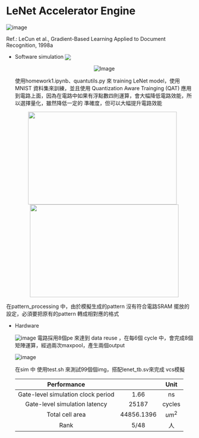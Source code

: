 # LeNet Accelerator Engine
![image](https://production-media.paperswithcode.com/methods/LeNet_Original_Image_48T74Lc.jpg)

Ref.: LeCun et al., Gradient-Based Learning Applied to Document Recognition, 1998a
* Software simulation
   <img src="https://github.com/user-attachments/assets/ad0d2a52-3099-4488-958f-46ca55a08412" div align =center />
  
   <div align="center">
   <img src="https://github.com/user-attachments/assets/bf557c8b-06c6-45da-8a75-a68cbf854c04" alt="Image" />
   </div>
   
  使用homework1.ipynb、quantutils.py 來 training LeNet model，使用 MNIST 資料集來訓練，並且使用 Quantization Aware Trainging (QAT) 應用到電路上面，因為在電路中如果有浮點數四則運算，會大幅降低電路效能，所以選擇量化，雖然降低一定的
  準確度，但可以大幅提升電路效能

  <div align="center">
  <img src="https://github.com/user-attachments/assets/43a3dcd9-e2bf-4eda-ad6f-8b57b95ba3a4" width="400" height="250" style="display: inline-block; margin-right: 10px;" />
  <img src="https://github.com/user-attachments/assets/416bd201-6ae4-4d0d-8340-f9064cee8ca9" width="400" height="250" style="display: inline-block;" />
</div>
  在pattern_processing 中，由於模擬生成的pattern 沒有符合電路SRAM 擺放的設定，必須要把原有的pattern 轉成相對應的格式
  
* Hardware

  ![image](https://github.com/user-attachments/assets/9a6bfb1c-da7d-4c54-9917-1df2b483c3d0)
  電路採用8個pe 來達到 data reuse ，在每6個 cycle 中，會完成8個矩陣運算，經過兩次maxpool，產生兩個output
  
  ![image](https://github.com/user-attachments/assets/174c8385-8aef-4ade-ae33-a402d2179d36)
  
  在sim 中 使用test.sh 來測試99個個img，搭配lenet_tb.sv來完成 vcs模擬

  |  Performance   |   | Unit |   
  |  :----:  | :----:  |   :----:  |
  | Gate-level simulation clock period  | 1.66  |ns|
  | Gate-level simulation latency | 25187  |cycles|
  | Total cell area | 44856.1396 | $um^2$|
  | Rank | 5/48 | 人|

  

